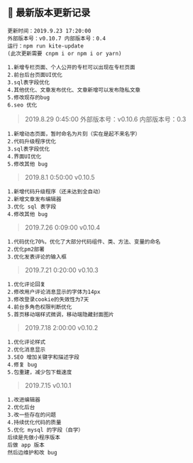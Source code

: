 ## 💼 最新版本更新记录

```
更新时间：2019.9.23 17:20:00
外部版本号：v0.10.7 内部版本号：0.4
运行：npm run kite-update
(此次更新需要 cnpm i or npm i or yarn)

1.新增专栏页面、个人公开的专栏可以出现在专栏页面
2.前台后台页面UI优化
3.sql表字段优化
4.其他优化、文章发布优化、文章新增可以发布隐私文章
5.修改现存的bug
6.seo 优化
```

> 2019.8.29 0:45:00
> 外部版本号：v0.10.6 内部版本号：0.3

```
1.新增动态页面，暂时命名为片刻（实在是起不来名字）
2.代码升级程序优化
3.sql表字段优化
4.界面UI优化
5.修改其他 bug
```

> 2019.8.1 0:50:00
> v0.10.5

```
1.新增代码升级程序（还未达到全自动）
2.新增文章发布编辑器
3.优化 sql 表字段
4.修改其他 bug
```

> 2019.7.26 0:09:00
> v0.10.4

```
1.代码优化70%，优化了大部分代码组件、类、方法、变量的命名
2.优化pm2部署
3.优化发表评论的输入框
```

> 2019.7.21 0:20:00
> v0.10.3

```
1.优化评论回复
2.修改用户评论消息显示的字体为14px
3.修改登录cookie的失效性为7天
4.前台多角色权限判断优化
5.首页移动端样式微调，移动端隐藏封面图片
```

> 2019.7.18 2:00:00
> v0.10.2

```
1.优化评论样式
2.优化消息显示
3.SEO 增加关键字和描述字段
4.修复 bug
5.包重建，减少包下载速度
```

> 2019.7.15
> v0.10.1

```
1.改进编辑器
2.优化后台
3.改一些存在的问题
4.持续优化代码的质量
5.优化 mysql 的字段（自学）
后续是先做小程序版本
后做 app 版本
然后边维护和改 bug
```
